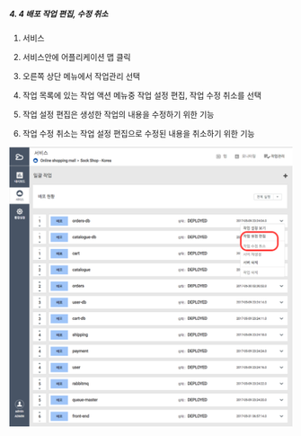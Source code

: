 ##### 4. 4 배포 작업 편집, 수정 취소

1. 서비스
2. 서비스안에 어플리케이션 맵 클릭
3. 오른쪽 상단 메뉴에서 작업관리 선택
4. 작업 목록에 있는 작업 액션 메뉴중 작업 설정 편집, 작업 수정 취소를 선택



1. 작업 설정 편집은 생성한 작업의 내용을 수정하기 위한 기능

2. 작업 수정 취소는 작업 설정 편집으로 수정된 내용을 취소하기 위한 기능

![](/assets/job_edit_cancel.png)

